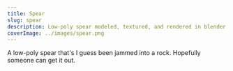 ```yaml
---
title: Spear
slug: spear
description: Low-poly spear modeled, textured, and rendered in blender.
coverImage: ../images/spear.png
---
```


A low-poly spear that's I guess been jammed into a rock. Hopefully someone can get it out.
